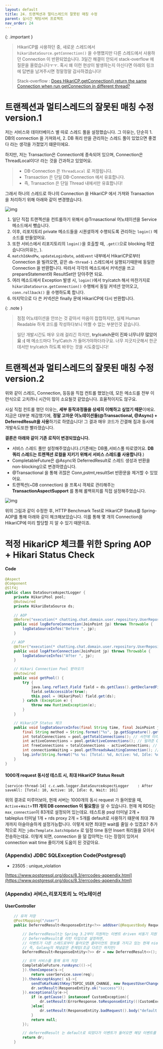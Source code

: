 ```yaml
---
layout: default
title: 24. 트랜젝션과 멀티스레드의 잘못된 매칭 수정
parent: 실시간 채팅서버 프로젝트
nav_order: 24
---
```


{: .important }
> HikariCP를 사용하던 중, 새로운 스레드에서 `hikariDataSource.getConnection()` 을 수행했지만 다른 스레드에서 사용하던 Connection 이 반환되었습니다. 3일간 해결이 안되서 stack-overflow 에 질문을 올렸습니다ㅜㅜ. 혹시 왜 이런 현상이 발생하는지 아신다면 아래의 링크에 답변을 남겨주시면 정말정말 감사하겠습니다!  
>
> Stack-overflow : [Does HikariCP.getConnection() return the same Connection when run getConnection in different thread?](https://stackoverflow.com/questions/75781250/does-hikaricp-getconnection-return-the-same-connection-when-run-getconnection)

# 트랜젝션과 멀티스레드의 잘못된 매칭 수정 version.1

저는 서비스와 데이터베이스 별 따로 스레드 풀을 설정했습니다. 그 이유는, 단순히 1. DB의 connection 을 가져와서, 2. DB 쿼리 만을 관리하는 스레드 풀이 있었으면 좋겠다 라는 생각을 가졌었기 떄문이에요.

하지만, 저는 Transaction은 Connection에 종속되어 있으며, Connection은 ThreadLocal이다! 라는 것을 간과하고 있었어요.

> * DB-Connection 은 `ThreadLocal` 로 저장됩니다.
> * Transaction 은 단일 DB-Connection 에서 유효합니다.
> * 즉, Transaction 은 단일 Thread 내에서만 유효합니다!

그래서 하나의 스레드로 하나의 Connection 을 HikariCP 에서 가져와 Transaction 을 처리하기 위해 아래와 같이 변경했습니다.

![img](../../../assets/img/performance/13.svg)

1. 일단 직접 트랜젝션을 컨트롤하기 위해서 @Trnasactional 어노테이션을 Service 메소드에서 뺐습니다. 
2. 이후, 리포지토리 private 메소드들을 시퀀셜하게 수행되도록 관리하는 `login()` 메소드를 만들었어요.
3. 또한 서비스에서 리포지토리의 `login()`을 호출할 때, `.get()`으로 blocking 하였습니다(이유는, ).
4. `matchIdAndPw`, `updateLoginDate`, `addEvent` 내부에서 HikariCP로부터 Connection 을 빌려오면, 같은 `db-thread-1` 스레드에서 실행되기때문에 동일한 Connection 을 반환합니다. 따라서 각각의 메소드에서 커넥션을 쓰고 prepareStatement와 ResultSet만 닫아주면 되요.
5. 여러 메소드에서 Exception 발생 시, `login()`에서 try/catch 해서 마찬가지로 `hikariDataSource.getConnection()` 수행해서 동일 커넥션 얻어오고, `conn.rollback()` 을 수행하도록 합니다.
6. 마지막으로 다 쓴 커넥션은 finally 문에 HikariCP에 다시 반환합니다. 

{: .note }
> 점점 어노테이션을 안쓰는 것 같아서 마음이 찹찹하지만, 실제 Human Readable 하게 코드를 작성하다보니 어쩔 수 없는 부분인것 같습니다. 

> 일단 개발시간도 매우 오래 걸리긴 하지만, **try/catch문이 진짜 너무너무 많았어요 :(** 매 메소드마다 Try/Catch 가 들어가야하더라구요. 
> 너무 지긋지긋해서 한군데서만 try/catch 하도록 바꾸는 것을 시도중입니다!

# 트랜젝션과 멀티스레드의 잘못된 매칭 수정 version.2

위와 같이 스레드, Connection, 등등을 직접 컨트롤 했었는데, 모든 메소드를 전부 이런식으로 고치려니 시간이 많이 소요될것 같았습니다. 효율적이지도 않구요.

사실 직접 컨트롤 했던 이유는, **세부 동작과정들을 상세히 이해하고 싶었기 때문**이에요.
지금은 대부분 체감했기에, **정말 고마운 어노테이션들(@Transactional, @Async) + DeferredResult을 사용**하기로 하였습니다! 그 결과 매우 코드가 간결해 짐과 동시에 개발속도또한 빨라졌습니다.

**결론은 아래와 같이 기존 로직이 변경되었습니다.**

* 서비스 스레드 풀만 설정해주었습니다.(기존에는 DB풀,서비스풀 따로였어요. **DB 쿼리 스레드는 트렌젝션 로컬을 지키기 위해서 서비스 스레드를 사용합니다**.)
* CompletableFuture은 @Async와 DeferredResult로 스레드 생성과 반환을 non-blocking으로 변경하였습니다.
* @Transactional 을 통해 귀찮은 Conn,pstmt,resultSet 반환문을 제거할 수 있었어요.
* 트랜젝션(~DB connection) 을 프록시 객체로 관리해주는 **TransactionAspectSupport** 를 통해 롤백위치를 직접 설정해주었습니다.

![img](../../../assets/img/msa/6.svg)

위의 그림과 같이 수정한 후, HTTP Benchmark Test로 HikariCP Status를 Spring-AOP를 통해 아래와 같이 체크해보았습니다. 이를 통해 몇 개의 Connection을 HikariCP에 미리 할당할 지 알 수 있기 때문이죠.

# 적정 HikariCP 체크를 위한 Spring AOP + Hikari Status Check

#### Code

```java
@Aspect
@Component
@Slf4j
public class DataSourceAspectLogger {
    private HikariPool pool;
    @Autowired
    private HikariDataSource ds;
    
    // AOP
    @Before("execution(* chatting.chat.domain.user.repository.UserRepositoryJDBC.saveAll(..))")
    public void logBeforeConnection(JoinPoint jp) throws Throwable {
        logDataSourceInfos("Before ", jp);
    }

   // AOP
    @After("execution(* chatting.chat.domain.user.repository.UserRepositoryJDBC.saveAll(..))")
    public void logAfterConnection(JoinPoint jp) throws Throwable {
        logDataSourceInfos("After ", jp);
    }

    // Hikari Connection Pool 받아오기
    @Autowired
    public void getPool() {
        try {
            java.lang.reflect.Field field = ds.getClass().getDeclaredField("pool");
            field.setAccessible(true);
            this.pool = (HikariPool) field.get(ds);
        } catch (Exception e) {
            throw new RuntimeException(e);
        }
    }

    // HikariCP Status 체크
    public void logDataSourceInfos(final String time, final JoinPoint jp) {
        final String method = String.format("%s", jp.getSignature().getName());
        int totalConnections = pool.getTotalConnections(); // 사전에 미리 땡겨오는 DB Connection 개수
        int activeConnections = pool.getActiveConnections(); // 빌려준 Connection 개수
        int freeConnections = totalConnections - activeConnections; // Idle Conenction 개수, getIdle 로도 가져올 수 있어요.
        int connectionWaiting = pool.getThreadsAwaitingConnection(); // Wait Connection 개수
        log.info(String.format("%s %s: [Total: %d, Active: %d, Idle: %d, Wait: %d]", time, method, ds.getMaximumPoolSize(),activeConnections,freeConnections,connectionWaiting));
    }
}
```

#### 1000개 request 동시성 테스트 시, 최대 HikariCP Status Result

```
[service-thread-14] c.c.web.logger.DataSourceAspectLogger    : After  saveAll: [Total: 10, Active: 10, Idle: 0, Wait: 101]
```

위의 결과로 미루어보아, 현재 서버는 1000개의 동시 request 가 들어왔을 때, `Active`+`Wait`=**111 개의 DB connection 이 필요함**을 알 수 있습니다. 현재 제 RDS는 `max_connection`이 83개로 설정되어 있는데요. 테스트용 psql 터미널 2개 + tableplus 터미널 1개 + rds proxy 2개 = 5개를 default로 사용하기 떄문에 최대 78개까지 아슬아슬하게 설정가능합니다. 이렇게 되면 최대한 wait를 줄일 수 있겠죠? 추가적으로 저는 `jdbcTemplate.batchUpdate` 로 일정 time 동안 Insert 쿼리들을 모아서 전송하는데요. 이렇게 되면, connection 을 덜 잡아먹는 다는 장점이 있어서 connection wait time 줄이기에 도움이 된 것같아요.

### (Appendix) JDBC SQLException Code(Postgresql)

* 23505 : unique_violation

[https://www.postgresql.org/docs/8.3/errcodes-appendix.html](https://www.postgresql.org/docs/8.3/errcodes-appendix.html)

### (Appendix) 서비스,리포지토리 노 어노테이션
#### UserController
```java
    // 유저 저장
    @PostMapping("/user")
    public DeferredResult<ResponseEntity<?>> addUser(@RequestBody RequestAddUserVO req) throws InterruptedException {

        // DeferredResult는 Spring 3.2부터 지원하는 이벤트 driven 비동기 지원 Callback 메소드
        // DeferredResult를 리턴 타입으로 설정하면,
        // 이벤트가 다른 스레드로부터 들어오면 클라이언트 정보를 가지고 있는 현재 nio 톰켓 스레드에서 클라이언트에게 결과물 반환
        // 즉, Golang의 채널같은 존재임(조금 다르긴 하지만)
        DeferredResult<ResponseEntity<?>> dr = new DeferredResult<>();

        // 유저 서비스를 통해 유저 저장
        CompletableFuture.runAsync(()->{
        }).thenCompose(s->{
            return userService.save(req);
        }).thenAcceptAsync( s1->{
            sendToKafkaWithKey(TOPIC_USER_CHANGE, new RequestUserChange(req.getUserId(), req.getUserName(),"","INSERT"), req.getUserId());
            dr.setResult(ResponseEntity.ok("success"));
        }).exceptionally(e->{
            if (e.getCause() instanceof CustomException){
                dr.setResult(ErrorResponse.toResponseEntity(((CustomException) e.getCause()).getErrorCode()));
            }else{
                dr.setResult(ResponseEntity.badRequest().body("default bad request response"));
            }
            return null;
        });

        // deferredResult 는 default로 되었다가 이벤트가 들어오면 해당 이벤트를 비로소 수행
        return dr;
    }
```